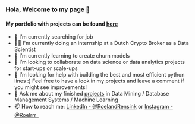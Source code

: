 ### Hola, Welcome to my page 👋
#### My portfolio with projects can be found [here](https://github.com/roelrrr/Portfolio)


- 🔭 I’m currently searching for job 
- 👷🏻  I'm currently doing an internship at a Dutch Crypto Broker as a Data Scientist
- 🌱 I’m currently learning to create churn models
- 👯 I’m looking to collaborate on data science or data analytics projects for start-ups or scale-ups 
- 🤔 I’m looking for help with building the best and most efficient python lines :)
     Feel free to have a look in my projects and leave a comment if you might see improvements!
- 💬 Ask me about my finished [projects](https://github.com/roelrrr/Portfolio) in Data Mining / Database Management Systems / Machine Learning 
- 📫 How to reach me: [LinkedIn - @RoelandRensink](https://www.linkedin.com/in/roeland-rensink-44a63914a/) or [Instagram - @Roelrrr_](https://www.instagram.com/roelrrr_/)

